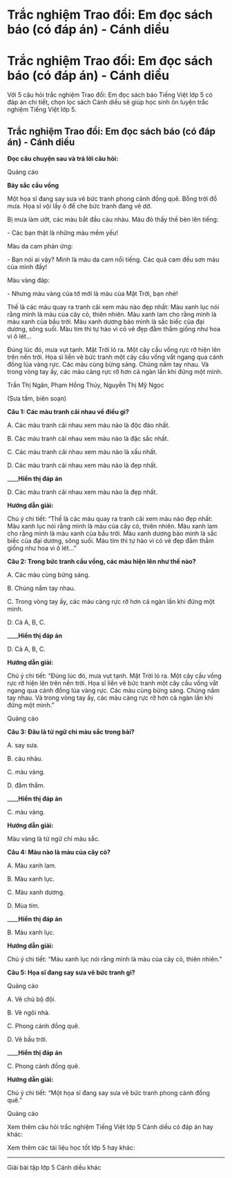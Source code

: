 # Trắc nghiệm Trao đổi: Em đọc sách báo (có đáp án) - Cánh diều

# Trắc nghiệm Trao đổi: Em đọc sách báo (có đáp án) - Cánh diều

Với 5 câu hỏi trắc nghiệm Trao đổi: Em đọc sách báo Tiếng Việt lớp 5 có đáp án chi tiết, chọn lọc sách Cánh diều sẽ giúp học sinh ôn luyện trắc nghiệm Tiếng Việt lớp 5.

## Trắc nghiệm Trao đổi: Em đọc sách báo (có đáp án) - Cánh diều

**Đọc câu chuyện sau và trả lời câu hỏi:**

Quảng cáo

**Bảy sắc cầu vồng**

Một họa sĩ đang say sưa vẽ bức tranh phong cảnh đồng quê. Bỗng trời đổ mưa. Họa sĩ vội lấy ô để che bức tranh đang vẽ dở.

Bị mưa làm ướt, các màu bắt đầu càu nhàu. Màu đỏ thấy thế bèn lên tiếng:

\- Các bạn thật là những màu mềm yếu!

Màu da cam phản ứng:

\- Bạn nói ai vậy? Mình là màu da cam nổi tiếng. Các quả cam đều sơn màu của mình đấy!

Màu vàng đáp:

\- Nhưng màu vàng của tớ mới là màu của Mặt Trời, bạn nhé!

Thế là các màu quay ra tranh cãi xem màu nào đẹp nhất: Màu xanh lục nói rằng mình là màu của cây cỏ, thiên nhiên. Màu xanh lam cho rằng mình là màu xanh của bầu trời. Màu xanh dương bảo mình là sắc biếc của đại dương, sông suối. Màu tím thì tự hào vì có vẻ đẹp đằm thắm giống như hoa vi ô lét...

Đúng lúc đó, mưa vụt tạnh. Mặt Trời ló ra. Một cây cầu vồng rực rỡ hiện lên trên nền trời. Họa sĩ liền vẽ bức tranh một cây cầu vồng vắt ngang qua cánh đồng lúa vàng rực. Các màu cùng bừng sáng. Chúng nắm tay nhau. Và trong vòng tay ấy, các màu càng rực rỡ hơn cả ngàn lần khi đứng một mình. 

Trần Thị Ngân, Phạm Hồng Thúy, Nguyễn Thị Mỹ Ngọc

(Sưa tầm, biên soạn)

**Câu 1: Các màu tranh cãi nhau về điều gì?**

A. Các màu tranh cãi nhau xem màu nào là độc đáo nhất.

B. Các màu tranh cãi nhau xem màu nào là đặc sắc nhất.

C. Các màu tranh cãi nhau xem màu nào là xấu nhất.

D. Các màu tranh cãi nhau xem màu nào là đẹp nhất.

____**Hiển thị đáp án**

D. Các màu tranh cãi nhau xem màu nào là đẹp nhất.

**Hướng dẫn giải:**

Chú ý chi tiết: “Thế là các màu quay ra tranh cãi xem màu nào đẹp nhất: Màu xanh lục nói rằng mình là màu của cây cỏ, thiên nhiên. Màu xanh lam cho rằng mình là màu xanh của bầu trời. Màu xanh dương bảo mình là sắc biếc của đại dương, sông suối. Màu tím thì tự hào vì có vẻ đẹp đằm thắm giống như hoa vi ô lét...”

**Câu 2: Trong bức tranh cầu vồng, các màu hiện lên như thế nào?**

A. Các màu cùng bừng sáng.

B. Chúng nắm tay nhau.

C. Trong vòng tay ấy, các màu càng rực rỡ hơn cả ngàn lần khi đứng một mình.

D. Cả A, B, C.

____**Hiển thị đáp án**

D. Cả A, B, C.

**Hướng dẫn giải:**

Chú ý chi tiết: “Đúng lúc đó, mưa vụt tạnh. Mặt Trời ló ra. Một cây cầu vồng rực rỡ hiện lên trên nền trời. Họa sĩ liền vẽ bức tranh một cây cầu vồng vắt ngang qua cánh đồng lúa vàng rực. Các màu cùng bừng sáng. Chúng nắm tay nhau. Và trong vòng tay ấy, các màu càng rực rỡ hơn cả ngàn lần khi đứng một mình.”

Quảng cáo

**Câu 3: Đâu là từ ngữ chỉ màu sắc trong bài?**

A. say sưa.

B. càu nhàu.

C. màu vàng.

D. đằm thắm.

____**Hiển thị đáp án**

C. màu vàng.

**Hướng dẫn giải:**

Màu vàng là từ ngữ chỉ màu sắc. 

**Câu 4: Màu nào là màu của cây cỏ?**

A. Màu xanh lam.

B. Màu xanh lục.

C. Màu xanh dương.

D. Mùa tím.

____**Hiển thị đáp án**

B. Màu xanh lục.

**Hướng dẫn giải:**

Chú ý chi tiết: “Màu xanh lục nói rằng mình là màu của cây cỏ, thiên nhiên.”

**Câu 5: Họa sĩ đang say sưa vẽ bức tranh gì?**

Quảng cáo

A. Vẽ chú bộ đội.

B. Vẽ ngôi nhà.

C. Phong cảnh đồng quê.

D. Vẽ bầu trời.

____**Hiển thị đáp án**

C. Phong cảnh đồng quê.

**Hướng dẫn giải:**

Chú ý chi tiết: “Một họa sĩ đang say sưa vẽ bức tranh phong cảnh đồng quê.”

Quảng cáo

Xem thêm câu hỏi trắc nghiệm Tiếng Việt lớp 5 Cánh diều có đáp án hay khác:

Xem thêm các tài liệu học tốt lớp 5 hay khác:

* * *

Giải bài tập lớp 5 Cánh diều khác
